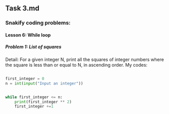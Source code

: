 ## Task 3.md 

### Snakify coding problems:

#### Lesson 6: While loop

##### Problem 1: List of squares
Detail: For a given integer N, print all the squares of integer numbers where the square is less than or equal to N, in ascending order.
My codes:

```.py

first_integer = 0
n = int(input("Input an integer"))


while first_integer <= n:
    print(first_integer ** 2)
    first_integer +=1



```
